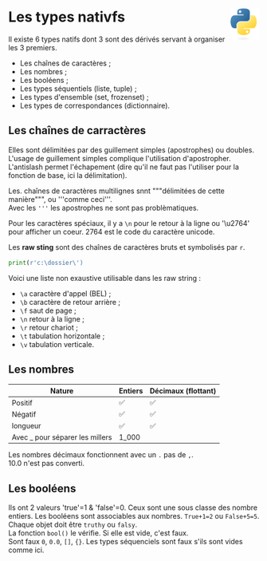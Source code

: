 # **Les types nativfs**<a href="../../../"><img align="right" src="../../../assets/Python-logo-notext.svg" alt="Python" height="64px"></a>
Il existe 6 types natifs dont 3 sont des dérivés servant à organiser les 3 premiers.
* Les chaînes de caractères ;
* Les nombres ;
* Les booléens ;
* Les types séquentiels (liste, tuple) ;
* Les types d'ensemble (set, frozenset) ;
* Les types de correspondances (dictionnaire).
## **Les chaînes de carractères**
Elles sont délimitées par des guillement simples (apostrophes) ou doubles.  
L'usage de guillement simples complique l'utilisation d'apostropher.  
L'antislash permet l'échapement (dire qu'il ne faut pas l'utiliser pour la fonction de base, ici la délimitation).

Les. chaînes de caractères multilignes snnt """délimitées de cette manière""", ou '''comme ceci'''.  
Avec les `'''` les apostrophes ne sont pas problèmatiques.

Pour les caractères spéciaux, il y a `\n` pour le retour à la ligne ou '\u2764' pour afficher un coeur. 2764 est le code du caractère unicode.

Les **raw sting** sont des chaînes de caractères bruts et symbolisés par `r`.  
```py
print(r'c:\dossier\')
```
Voici une liste non exaustive utilisable dans les raw string :  
* `\a` caractère d'appel (BEL) ;
* `\b` caractère de retour arrière ;
* `\f` saut de page ;
* `\n` retour à la ligne ;
* `\r` retour chariot ;
* `\t` tabulation horizontale ;
* `\v` tabulation verticale.
## **Les nombres**
Nature | Entiers | Décimaux (flottant)
---|---|---
Positif | ✅ | ✅
Négatif | ✅ | ✅
longueur | ✅ | ✅
Avec _ pour séparer les millers | 1_000 | 

Les nombres décimaux fonctionnent avec un `.` pas de `,`.  
10.0 n'est pas converti.
## **Les booléens**
Ils ont 2 valeurs 'true'=1 & 'false'=0. 
Ceux sont une sous classe des nombre entiers.
Les booléens sont associables aux nombres. `True+1=2` ou `False+5=5`. 
Chaque objet doit être `truthy` ou `falsy`.  
La fonction `bool()` le vérifie. Si elle est vide, c'est faux.  
Sont faux `0`, `0.0`, `[]`, `{}`. Les types séquenciels sont faux s'ils sont vides comme ici.
